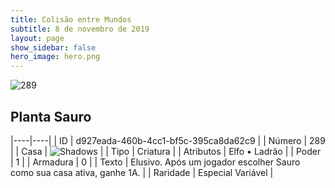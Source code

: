 ```yaml
---
title: Colisão entre Mundos
subtitle: 8 de novembro de 2019
layout: page
show_sidebar: false
hero_image: hero.png
---
```


![289](https://cdn.keyforgegame.com/media/card_front/pt/452_289_X9CMQQHVR5QW_pt.png)

## Planta Sauro

|----|----|
| ID | d927eada-460b-4cc1-bf5c-395ca8da62c9 |
| Número | 289 |
| Casa | ![Shadows](https://archonarcana.com/images/thumb/e/ee/Shadows.png/22px-Shadows.png "Sombras") |
| Tipo | Criatura |
| Atributos | Elfo • Ladrão |
| Poder | 1 |
| Armadura | 0 |
| Texto | Elusivo. Após um jogador escolher Sauro como sua casa ativa, ganhe 1A. |
| Raridade | Especial Variável |
